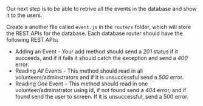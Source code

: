 <!--title={Dynamic Browsing Page}-->

Our next step is to be able to retrive all the events in the database and show it to the users. 

Create a another file called `event.js` in the `routers` folder, which will store the REST APIs for the database. Each database router should have the following REST APIs:

- Adding an Event - Your add method should send a *201* status if it succeeds, and if it fails it should catch the exception and send a *400* error. 
- Reading *All* Events - This method should read in all volunteers/adminstrators and if it is unsuccessful send a *500* error. 
- Reading *One* Event - This method should read in one volunteer/adminstrator using id,  if not found send a *404* error, and if found send the user to screen. If it is unsuccessful, send a 500 error.

